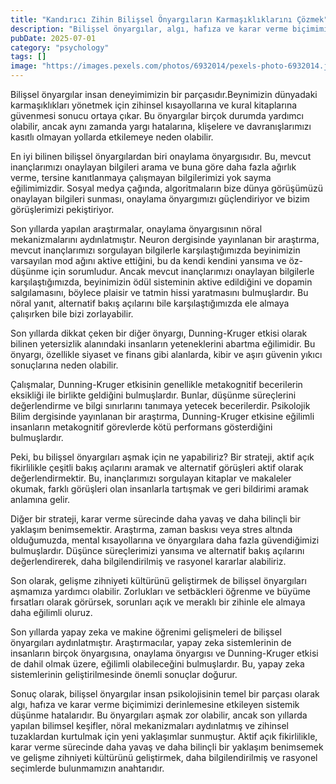 ```yaml
---
title: "Kandırıcı Zihin Bilişsel Önyargıların Karmaşıklıklarını Çözmek"
description: "Bilişsel önyargılar, algı, hafıza ve karar verme biçimimizi etkileyen sistemik düşünme hatalarıdır. Rasyonel seçimlerde bulunmaya çalışırken, bilişsel önyargılar bizi yanıltabilir ve yargılarımızı ..."
pubDate: 2025-07-01
category: "psychology"
tags: []
image: "https://images.pexels.com/photos/6932014/pexels-photo-6932014.jpeg?auto=compress&cs=tinysrgb&h=650&w=940"
---
```


Bilişsel önyargılar insan deneyimimizin bir parçasıdır.Beynimizin dünyadaki karmaşıklıkları yönetmek için zihinsel kısayollarına ve kural kitaplarına güvenmesi sonucu ortaya çıkar. Bu önyargılar birçok durumda yardımcı olabilir, ancak aynı zamanda yargı hatalarına, klişelere ve davranışlarımızı kasıtlı olmayan yollarda etkilemeye neden olabilir.

En iyi bilinen bilişsel önyargılardan biri onaylama önyargısıdır. Bu, mevcut inançlarımızı onaylayan bilgileri arama ve buna göre daha fazla ağırlık verme, tersine kanıtlanmaya çalışmayan bilgilerimizi yok sayma eğilimimizdir. Sosyal medya çağında, algoritmaların bize dünya görüşümüzü onaylayan bilgileri sunması, onaylama önyargımızı güçlendiriyor ve bizim görüşlerimizi pekiştiriyor.

Son yıllarda yapılan araştırmalar, onaylama önyargısının nöral mekanizmalarını aydınlatmıştır. Neuron dergisinde yayınlanan bir araştırma, mevcut inançlarımızı sorgulayan bilgilerle karşılaştığımızda beyinimizin varsayılan mod ağını aktive ettiğini, bu da kendi kendini yansıma ve öz-düşünme için sorumludur. Ancak mevcut inançlarımızı onaylayan bilgilerle karşılaştığımızda, beyinimizin ödül sisteminin aktive edildiğini ve dopamin salgılamasını, böylece plaisir ve tatmin hissi yaratmasını bulmuşlardır. Bu nöral yanıt, alternatif bakış açılarını bile karşılaştığımızda ele almaya çalışırken bile bizi zorlayabilir.

Son yıllarda dikkat çeken bir diğer önyargı, Dunning-Kruger etkisi olarak bilinen yetersizlik alanındaki insanların yeteneklerini abartma eğilimidir. Bu önyargı, özellikle siyaset ve finans gibi alanlarda, kibir ve aşırı güvenin yıkıcı sonuçlarına neden olabilir.

Çalışmalar, Dunning-Kruger etkisinin genellikle metakognitif becerilerin eksikliği ile birlikte geldiğini bulmuşlardır. Bunlar, düşünme süreçlerini değerlendirme ve bilgi sınırlarını tanımaya yetecek becerilerdir. Psikolojik Bilim dergisinde yayınlanan bir araştırma, Dunning-Kruger etkisine eğilimli insanların metakognitif görevlerde kötü performans gösterdiğini bulmuşlardır.

Peki, bu bilişsel önyargıları aşmak için ne yapabiliriz? Bir strateji, aktif açık fikirlilikle çeşitli bakış açılarını aramak ve alternatif görüşleri aktif olarak değerlendirmektir. Bu, inançlarımızı sorgulayan kitaplar ve makaleler okumak, farklı görüşleri olan insanlarla tartışmak ve geri bildirimi aramak anlamına gelir.

Diğer bir strateji, karar verme sürecinde daha yavaş ve daha bilinçli bir yaklaşım benimsemektir. Araştırma, zaman baskısı veya stres altında olduğumuzda, mental kısayollarına ve önyargılara daha fazla güvendiğimizi bulmuşlardır. Düşünce süreçlerimizi yansıma ve alternatif bakış açılarını değerlendirerek, daha bilgilendirilmiş ve rasyonel kararlar alabiliriz.

Son olarak, gelişme zihniyeti kültürünü geliştirmek de bilişsel önyargıları aşmamıza yardımcı olabilir. Zorlukları ve setbäckleri öğrenme ve büyüme fırsatları olarak görürsek, sorunları açık ve meraklı bir zihinle ele almaya daha eğilimli oluruz.

Son yıllarda yapay zeka ve makine öğrenimi gelişmeleri de bilişsel önyargıları aydınlatmıştır. Araştırmacılar, yapay zeka sistemlerinin de insanların birçok önyargısına, onaylama önyargısı ve Dunning-Kruger etkisi de dahil olmak üzere, eğilimli olabileceğini bulmuşlardır. Bu, yapay zeka sistemlerinin geliştirilmesinde önemli sonuçlar doğurur.

Sonuç olarak, bilişsel önyargılar insan psikolojisinin temel bir parçası olarak algı, hafıza ve karar verme biçimimizi derinlemesine etkileyen sistemik düşünme hatalarıdır. Bu önyargıları aşmak zor olabilir, ancak son yıllarda yapılan bilimsel keşifler, nöral mekanizmaları aydınlatmış ve zihinsel tuzaklardan kurtulmak için yeni yaklaşımlar sunmuştur. Aktif açık fikirlilikle, karar verme sürecinde daha yavaş ve daha bilinçli bir yaklaşım benimsemek ve gelişme zihniyeti kültürünü geliştirmek, daha bilgilendirilmiş ve rasyonel seçimlerde bulunmamızın anahtarıdır.